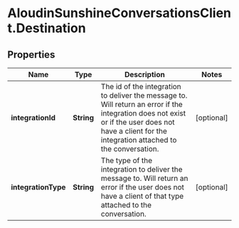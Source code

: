 # AloudinSunshineConversationsClient.Destination

## Properties

Name | Type | Description | Notes
------------ | ------------- | ------------- | -------------
**integrationId** | **String** | The id of the integration to deliver the message to. Will return an error if the integration does not exist or if the user does not have a client for the integration attached to the conversation.  | [optional] 
**integrationType** | **String** | The type of the integration to deliver the message to. Will return an error if the user does not have a client of that type attached to the conversation.  | [optional] 


